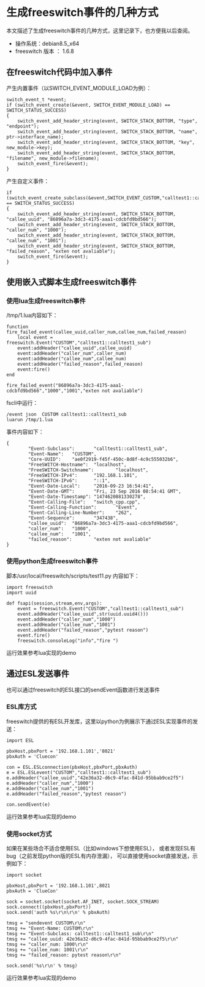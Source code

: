 # 生成freeswitch事件的几种方式

本文描述了生成freeswitch事件的几种方式，这里记录下，也方便我以后查阅。

- 操作系统：debian8.5_x64
- freeswitch 版本 ： 1.6.8

## 在freeswitch代码中加入事件

产生内置事件（以SWITCH_EVENT_MODULE_LOAD为例）：

	switch_event_t *event;
    if (switch_event_create(&event, SWITCH_EVENT_MODULE_LOAD) == SWITCH_STATUS_SUCCESS)
    {
        switch_event_add_header_string(event, SWITCH_STACK_BOTTOM, "type", "endpoint");
        switch_event_add_header_string(event, SWITCH_STACK_BOTTOM, "name", ptr->interface_name);
        switch_event_add_header_string(event, SWITCH_STACK_BOTTOM, "key", new_module->key);
        switch_event_add_header_string(event, SWITCH_STACK_BOTTOM, "filename", new_module->filename);
        switch_event_fire(&event);
    }

产生自定义事件：

    if (switch_event_create_subclass(&event,SWITCH_EVENT_CUSTOM,"calltest1::calltest1_sub") == SWITCH_STATUS_SUCCESS)
    {
        switch_event_add_header_string(event, SWITCH_STACK_BOTTOM, "callee_uuid", "86896a7a-3dc3-4175-aaa1-cdcbfd9bd566");
        switch_event_add_header_string(event, SWITCH_STACK_BOTTOM, "caller_num", "1000");
        switch_event_add_header_string(event, SWITCH_STACK_BOTTOM, "callee_num", "1001");
        switch_event_add_header_string(event, SWITCH_STACK_BOTTOM, "failed_reason", "exten not avaliable");
        switch_event_fire(&event);
    }

## 使用嵌入式脚本生成freeswitch事件

### 使用lua生成freeswitch事件

/tmp/1.lua内容如下：

    function fire_failed_event(callee_uuid,caller_num,callee_num,failed_reason)
        local event = freeswitch.Event("CUSTOM","calltest1::calltest1_sub")
        event:addHeader("callee_uuid",callee_uuid)
        event:addHeader("caller_num",caller_num)
        event:addHeader("callee_num",callee_num)
        event:addHeader("failed_reason",failed_reason)
        event:fire()
    end

    fire_failed_event("86896a7a-3dc3-4175-aaa1-cdcbfd9bd566","1000","1001","exten not avaliable")
    
fscli中运行：

    /event json  CUSTOM calltest1::calltest1_sub
    luarun /tmp/1.lua

事件内容如下：

    {
            "Event-Subclass":       "calltest1::calltest1_sub",
            "Event-Name":   "CUSTOM",
            "Core-UUID":    "ae0f2919-f45f-450c-8d8f-4c9c555032b6",
            "FreeSWITCH-Hostname":  "localhost",
            "FreeSWITCH-Switchname":        "localhost",
            "FreeSWITCH-IPv4":      "192.168.1.101",
            "FreeSWITCH-IPv6":      "::1",
            "Event-Date-Local":     "2016-09-23 16:54:41",
            "Event-Date-GMT":       "Fri, 23 Sep 2016 08:54:41 GMT",
            "Event-Date-Timestamp": "1474620881330278",
            "Event-Calling-File":   "switch_cpp.cpp",
            "Event-Calling-Function":       "Event",
            "Event-Calling-Line-Number":    "262",
            "Event-Sequence":       "347438",
            "callee_uuid":  "86896a7a-3dc3-4175-aaa1-cdcbfd9bd566",
            "caller_num":   "1000",
            "callee_num":   "1001",
            "failed_reason":        "exten not avaliable"
    }

### 使用python生成freeswitch事件

脚本/usr/local/freeswitch/scripts/test11.py 内容如下：

    import freeswitch
    import uuid

    def fsapi(session,stream,env,args):
        event = freeswitch.Event("CUSTOM","calltest1::calltest1_sub")
        event.addHeader("callee_uuid",str(uuid.uuid4()))
        event.addHeader("caller_num","1000")
        event.addHeader("callee_num","1001")
        event.addHeader("failed_reason","pytest reason")
        event.fire()
        freeswitch.consoleLog("info","fire ")

运行效果参考lua实现的demo

## 通过ESL发送事件

也可以通过freeswitch的ESL接口的sendEvent函数进行发送事件

### ESL库方式

freeswitch提供的有ESL开发库，这里以python为例展示下通过ESL实现事件的发送：

    import ESL

    pbxHost,pbxPort = '192.168.1.101','8021'
    pbxAuth = 'Cluecon'

    con = ESL.ESLconnection(pbxHost,pbxPort,pbxAuth)    
    e = ESL.ESLevent("CUSTOM","calltest1::calltest1_sub")
    e.addHeader("callee_uuid","42e36a32-d6c9-4fac-841d-95bbab9ce2f5")
    e.addHeader("caller_num","1000")
    e.addHeader("callee_num","1001")
    e.addHeader("failed_reason","pytest reason")

    con.sendEvent(e)

运行效果参考lua实现的demo

### 使用socket方式

如果在某些场合不适合使用ESL（比如windows下想使用ESL），
或者发现ESL有bug（之前发现python版的ESL有内存泄漏），
可以直接使用socket直接发送，示例如下：

    import socket  

    pbxHost,pbxPort = '192.168.1.101',8021
    pbxAuth = 'ClueCon'

    sock = socket.socket(socket.AF_INET, socket.SOCK_STREAM)  
    sock.connect((pbxHost,pbxPort))
    sock.send('auth %s\r\n\r\n' % pbxAuth)

    tmsg = "sendevent CUSTOM\r\n"
    tmsg += "Event-Name: CUSTOM\r\n"
    tmsg += "Event-Subclass: calltest1::calltest1_sub\r\n"
    tmsg += "callee_uuid: 42e36a32-d6c9-4fac-841d-95bbab9ce2f5\r\n"
    tmsg += "caller_num: 1000\r\n"
    tmsg += "callee_num: 1001\r\n"
    tmsg += "failed_reason: pytest reason\r\n"

    sock.send('%s\r\n' % tmsg)

运行效果参考lua实现的demo


